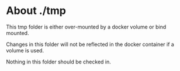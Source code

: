 # About ./tmp

This tmp folder is either over-mounted by a docker volume or bind mounted.

Changes in this folder will not be reflected in the docker container if a volume is used.

Nothing in this folder should be checked in.
